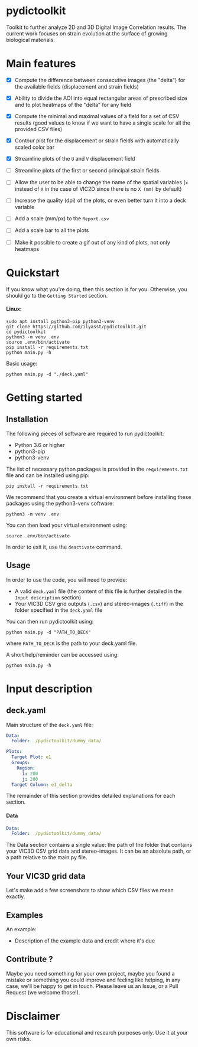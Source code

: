 # pydictoolkit

Toolkit to further analyze 2D and 3D Digital Image Correlation results. The current work focuses on strain evolution at the surface of growing biological materials.

# Main features

- [x] Compute the difference between consecutive images (the "delta") for the available fields (displacement and strain fields)
- [x] Ability to divide the AOI into equal rectangular areas of prescribed size and to plot heatmaps of the "delta" for any field
- [x] Compute the minimal and maximal values of a field for a set of CSV results (good values to know if we want to have a single scale for all the provided CSV files)
- [x] Contour plot for the displacement or strain fields with automatically scaled color bar
- [x] Streamline plots of the `U` and `V` displacement field
- [ ] Streamline plots of the first or second principal strain fields
- [ ] Allow the user to be able to change the name of the spatial variables (`x` instead of `X` in the case of VIC2D since there is no `X (mm)` by default)
- [ ] Increase the quality (dpi) of the plots, or even better turn it into a deck variable
- [ ] Add a scale (mm/px) to the `Report.csv`
- [ ] Add a scale bar to all the plots
- [ ] Make it possible to create a gif out of any kind of plots, not only heatmaps


# Quickstart

If you know what you're doing, then this section is for you. Otherwise, you should go to the `Getting Started` section.

#### Linux:

```
sudo apt install python3-pip python3-venv
git clone https://github.com/ilyasst/pydictoolkit.git
cd pydictoolkit
python3 -m venv .env
source .env/bin/activate
pip install -r requirements.txt
python main.py -h
```

Basic usage:
```
python main.py -d "./deck.yaml"
```

# Getting started

## Installation

The following pieces of software are required to run pydictoolkit:

* Python 3.6 or higher
* python3-pip
* python3-venv

The list of necessary python packages is provided in the `requirements.txt` file and can be installed using pip:

```
pip install -r requirements.txt
```

We recommend that you create a virtual environment before installing these packages using the python3-venv software:

```
python3 -m venv .env
```

You can then load your virtual environment using:
```
source .env/bin/activate
```

In order to exit it, use the `deactivate` command.

## Usage

In order to use the code, you will need to provide:

* A valid `deck.yaml` file (the content of this file is further detailed in the `Input description` section)
* Your VIC3D CSV grid outputs (`.csv`) and stereo-images (`.tiff`) in the folder specified in the `deck.yaml` file

You can then run pydictoolkit using:
```
python main.py -d "PATH_TO_DECK"
```
where `PATH_TO_DECK` is the path to your deck.yaml file.

A short help/reminder can be accessed using:
```
python main.py -h
```

# Input description

## deck.yaml

Main structure of the `deck.yaml` file:

```yaml
Data:
  Folder: ./pydictoolkit/dummy_data/

Plots:
  Target Plot: e1
  Groups:
    Region:
      i: 200
      j: 200
  Target Column: e1_delta

```

The remainder of this section provides detailed explanations for each section.

#### Data

```yaml
Data:
  Folder: ./pydictoolkit/dummy_data/
```

The Data section contains a single value: the path of the folder that contains your VIC3D CSV grid data and stereo-images. It can be an absolute path, or a path relative to the main.py file.


## Your VIC3D grid data

Let's make add a few screenshots to show which CSV files we mean exactly.

## Examples

An example:

* Description of the example data and credit where it's due

## Contribute ?

Maybe you need something for your own project, maybe you found a mistake or something you could improve and feeling like helping, in any case, we'll be happy to get in touch. Please leave us an Issue, or a Pull Request (we welcome those!).


# Disclaimer

This software is for educational and research purposes only. Use it at your own risks.


